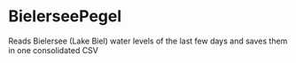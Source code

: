 # BielerseePegel
Reads Bielersee (Lake Biel) water levels of the last few days and saves them in one consolidated CSV
